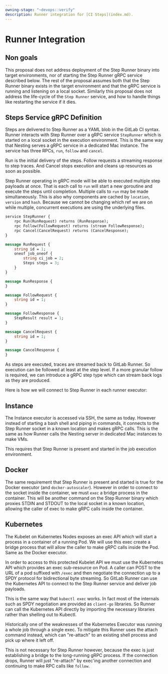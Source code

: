 ```yaml
---
owning-stage: "~devops::verify"
description: Runner integration for [CI Steps](index.md).
---
```


# Runner Integration

## Non goals

This proposal does not address deployment of the Step Runner binary into
target environments, nor of starting the Step Runner gRPC service
described below. The rest of the proposal assumes both that the Step
Runner binary exists in the target environment and that the gRPC service
is running and listening on a local socket. Similarly this proposal does
not address the life-cycle of the `Step Runner` service, and how to handle
things like restarting the service if it dies.

## Steps Service gRPC Definition

Steps are delivered to Step Runner as a YAML blob in the GitLab CI syntax.
Runner interacts with Step Runner over a gRPC service `StepRunner`
which is started on a local socket in the execution environment. This
is the same way that Nesting serves a gRPC service in a dedicated
Mac instance. The service has three RPCs, `run`, `follow` and `cancel`.

Run is the initial delivery of the steps. Follow requests a streaming
response to step traces. And Cancel stops execution and cleans up
resources as soon as possible.

Step Runner operating in gRPC mode will be able to executed multiple
step payloads at once. That is each call to `run` will start a new
goroutine and execute the steps until completion. Multiple calls to `run`
may be made simultaneously. This is also why components are cached by
`location`, `version` and `hash`. Because we cannot be changing which
ref we are on while multiple, concurrent executions are using the
underlying files.

```proto
service StepRunner {
    rpc Run(RunRequest) returns (RunResponse);
    rpc Follow(FollowRequest) returns (stream FollowResponse);
    rpc Cancel(CancelRequest) returns (CancelResponse);
}

message RunRequest {
    string id = 1;
    oneof job_oneof {
        string ci_job = 2;
        Steps steps = 3;
    }
}

message RunResponse {
}

message FollowRequest {
    string id = 1;
}

message FollowResponse {
    StepResult result = 1;
}

message CancelRequest {
    string id = 1;
}

message CancelResponse {
}
```

As steps are executed, traces are streamed back to GitLab Runner.
So execution can be followed at least at the step level. If a more
granular follow is required, we can introduce a gRPC step type which
can stream back logs as they are produced.

Here is how we will connect to Step Runner in each runner executor:

## Instance

The Instance executor is accessed via SSH, the same as today. However
instead of starting a bash shell and piping in commands, it connects
to the Step Runner socket in a known location and makes gRPC
calls. This is the same as how Runner calls the Nesting server in
dedicated Mac instances to make VMs.

This requires that Step Runner is present and started in the job
execution environment.

## Docker

The same requirement that Step Runner is present and started is true
for the Docker executor (and `docker-autoscaler`). However in order to
connect to the socket inside the container, we must `exec` a bridge
process in the container. This will be another command on the Step
Runner binary which proxies STDIN and STDOUT to the local socket in a
known location, allowing the caller of exec to make gRPC calls inside
the container.

## Kubernetes

The Kubelet on Kubernetes Nodes exposes an exec API which will start a
process in a container of a running Pod. We will use this exec create
a bridge process that will allow the caller to make gRPC calls inside
the Pod. Same as the Docker executor.

In order to access to this protected Kubelet API we must use the
Kubernetes API which provides an exec sub-resource on Pod. A caller
can POST to the URL of a pod suffixed with `/exec` and then negotiate
the connection up to a SPDY protocol for bidirectional byte
streaming. So GitLab Runner can use the Kubernetes API to connect to
the Step Runner service and deliver job payloads.

This is the same way that `kubectl exec` works. In fact most of the
internals such as SPDY negotiation are provided as `client-go`
libraries. So Runner can call the Kubernetes API directly by
importing the necessary libraries rather than shelling out to
Kubectl.

Historically one of the weaknesses of the Kubernetes Executor was
running a whole job through a single exec. To mitigate this Runner
uses the attach command instead, which can "re-attach" to an existing
shell process and pick up where it left off.

This is not necessary for Step Runner however, because the exec is
just establishing a bridge to the long-running gRPC process. If the
connection drops, Runner will just "re-attach" by exec'ing another
connection and continuing to make RPC calls like `follow`.
